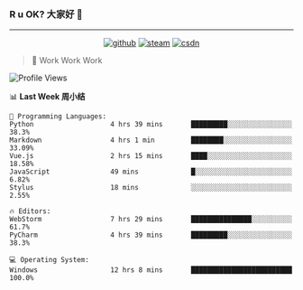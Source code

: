 ### R u OK? 大家好 👋

___

<p align="center">
  <a href="https://bigkjp97.github.io/"><img src="https://img.shields.io/badge/-GitPage-lightgrey" alt="github"></a>
  <a href="https://steamcommunity.com/id/bigkjp/"><img src="https://img.shields.io/badge/-Steam-black" alt="steam"></a>
  <a href="https://blog.csdn.net/qq_38986088"><img src="https://img.shields.io/badge/CSDN-cf000e" alt="csdn"></a>
</p>

> 🧟 Work Work Work

<!--START_SECTION:kjp readme-->
![Profile Views](http://img.shields.io/badge/Mi%20Amigos%E2%99%82%EF%B8%8F-4-ff69b4)

📊 **Last Week 周小结** 

```text
💬 Programming Languages: 
Python                   4 hrs 39 mins       █████████░░░░░░░░░░░░░░░░   38.3% 
Markdown                 4 hrs 1 min         ████████░░░░░░░░░░░░░░░░░   33.09% 
Vue.js                   2 hrs 15 mins       ████░░░░░░░░░░░░░░░░░░░░░   18.58% 
JavaScript               49 mins             █░░░░░░░░░░░░░░░░░░░░░░░░   6.82% 
Stylus                   18 mins             ░░░░░░░░░░░░░░░░░░░░░░░░░   2.55%

🔥 Editors: 
WebStorm                 7 hrs 29 mins       ███████████████░░░░░░░░░░   61.7% 
PyCharm                  4 hrs 39 mins       █████████░░░░░░░░░░░░░░░░   38.3%

💻 Operating System: 
Windows                  12 hrs 8 mins       █████████████████████████   100.0%

```


<!--END_SECTION:kjp readme-->

<!--
**bigkjp97/bigkjp97** is a ✨ _special_ ✨ repository because its `README.md` (this file) appears on your GitHub profile.

Here are some ideas to get you started:

- 🔭 I’m currently working on ...
- 🌱 I’m currently learning ...
- 👯 I’m looking to collaborate on ...
- 🤔 I’m looking for help with ...
- 💬 Ask me about ...
- 📫 How to reach me: ...
- 😄 Pronouns: ...
- ⚡ Fun fact: ... -->
